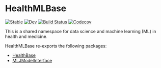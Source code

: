 # HealthMLBase

[![Stable](https://img.shields.io/badge/docs-stable-blue.svg)](https://JuliaHealth.github.io/HealthMLBase.jl/stable)
[![Dev](https://img.shields.io/badge/docs-dev-blue.svg)](https://JuliaHealth.github.io/HealthMLBase.jl/dev)
[![Build Status](https://travis-ci.com/JuliaHealth/HealthMLBase.jl.svg?branch=master)](https://travis-ci.com/JuliaHealth/HealthMLBase.jl)
[![Codecov](https://codecov.io/gh/JuliaHealth/HealthMLBase.jl/branch/master/graph/badge.svg)](https://codecov.io/gh/JuliaHealth/HealthMLBase.jl)

This is a shared namespace for data science and machine learning (ML) in health and medicine.

HealthMLBase re-exports the following packages:
- [HealthBase](https://github.com/JuliaHealth/HealthBase.jl)
- [MLJModelInterface](https://github.com/alan-turing-institute/MLJModelInterface.jl)
